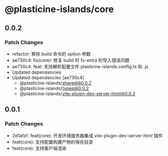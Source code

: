 # @plasticine-islands/core

## 0.0.2

### Patch Changes

- refactor: 移除 build 命令的 option 参数
- ae730c4: fix(core): 修复 build 时 fs-extra 的导入错误问题
- ae730c4: feat: 支持解析配置文件 plasticine-islands.config.ts 和 .js
- Updated dependencies
- Updated dependencies [ae730c4]
  - @plasticine-islands/shared@0.0.2
  - @plasticine-islands/types@0.0.2
  - @plasticine-islands/vite-plugin-dev-server-html@0.0.2

## 0.0.1

### Patch Changes

- 2d1afa1: feat(core): 开发环境服务器集成 vite-plugin-dev-server-html 插件
- feat(core): 支持配置构建产物的保存目录
- feat(core): 支持客户端渲染
